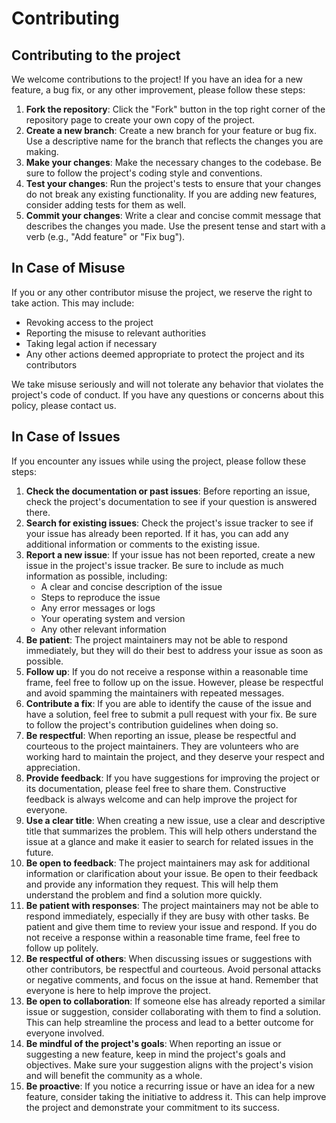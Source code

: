 # Contributing

## Contributing to the project
We welcome contributions to the project! If you have an idea for a new feature, a bug fix, or any other improvement, please follow these steps:

1. **Fork the repository**: Click the "Fork" button in the top right corner of the repository page to create your own copy of the project.
2. **Create a new branch**: Create a new branch for your feature or bug fix. Use a descriptive name for the branch that reflects the changes you are making.
3. **Make your changes**: Make the necessary changes to the codebase. Be sure to follow the project's coding style and conventions.
4. **Test your changes**: Run the project's tests to ensure that your changes do not break any existing functionality. If you are adding new features, consider adding tests for them as well.
5. **Commit your changes**: Write a clear and concise commit message that describes the changes you made. Use the present tense and start with a verb (e.g., "Add feature" or "Fix bug").

## In Case of Misuse
If you or any other contributor misuse the project, we reserve the right to take action. This may include:
- Revoking access to the project
- Reporting the misuse to relevant authorities
- Taking legal action if necessary
- Any other actions deemed appropriate to protect the project and its contributors

We take misuse seriously and will not tolerate any behavior that violates the project's code of conduct. If you have any questions or concerns about this policy, please contact us.

## In Case of Issues
If you encounter any issues while using the project, please follow these steps:
1. **Check the documentation or past issues**: Before reporting an issue, check the project's documentation to see if your question is answered there.
2. **Search for existing issues**: Check the project's issue tracker to see if your issue has already been reported. If it has, you can add any additional information or comments to the existing issue.
3. **Report a new issue**: If your issue has not been reported, create a new issue in the project's issue tracker. Be sure to include as much information as possible, including:
   - A clear and concise description of the issue
   - Steps to reproduce the issue
   - Any error messages or logs
   - Your operating system and version
   - Any other relevant information
4. **Be patient**: The project maintainers may not be able to respond immediately, but they will do their best to address your issue as soon as possible.
5. **Follow up**: If you do not receive a response within a reasonable time frame, feel free to follow up on the issue. However, please be respectful and avoid spamming the maintainers with repeated messages.
6. **Contribute a fix**: If you are able to identify the cause of the issue and have a solution, feel free to submit a pull request with your fix. Be sure to follow the project's contribution guidelines when doing so.
7. **Be respectful**: When reporting an issue, please be respectful and courteous to the project maintainers. They are volunteers who are working hard to maintain the project, and they deserve your respect and appreciation.
8. **Provide feedback**: If you have suggestions for improving the project or its documentation, please feel free to share them. Constructive feedback is always welcome and can help improve the project for everyone.
9. **Use a clear title**: When creating a new issue, use a clear and descriptive title that summarizes the problem. This will help others understand the issue at a glance and make it easier to search for related issues in the future.
10. **Be open to feedback**: The project maintainers may ask for additional information or clarification about your issue. Be open to their feedback and provide any information they request. This will help them understand the problem and find a solution more quickly.
11. **Be patient with responses**: The project maintainers may not be able to respond immediately, especially if they are busy with other tasks. Be patient and give them time to review your issue and respond. If you do not receive a response within a reasonable time frame, feel free to follow up politely.
12. **Be respectful of others**: When discussing issues or suggestions with other contributors, be respectful and courteous. Avoid personal attacks or negative comments, and focus on the issue at hand. Remember that everyone is here to help improve the project.
13. **Be open to collaboration**: If someone else has already reported a similar issue or suggestion, consider collaborating with them to find a solution. This can help streamline the process and lead to a better outcome for everyone involved.
14. **Be mindful of the project's goals**: When reporting an issue or suggesting a new feature, keep in mind the project's goals and objectives. Make sure your suggestion aligns with the project's vision and will benefit the community as a whole.
15. **Be proactive**: If you notice a recurring issue or have an idea for a new feature, consider taking the initiative to address it. This can help improve the project and demonstrate your commitment to its success.
